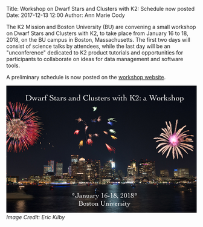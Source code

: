 Title: Workshop on Dwarf Stars and Clusters with K2: Schedule now posted
Date: 2017-12-13 12:00
Author: Ann Marie Cody

The K2 Mission and Boston University (BU) are convening a small workshop on Dwarf Stars and Clusters with K2,
to take place from January 16 to 18, 2018, on the BU campus in Boston, Massachusetts. The first two days will
consist of science talks by attendees, while the last day will be an "unconference" dedicated to K2 product
tutorials and opportunities for participants to collaborate on ideas for data management and software tools.

A preliminary schedule is now posted on the [workshop website](/cluster-workshop).

<img class="img-responsive" style="max-width:100%;" src="images/k2/bu_fireworks.jpg" alt="Dwarf Stars and Clusters with 
K2: A Workshop"> 
*Image Credit: Eric Kilby*
